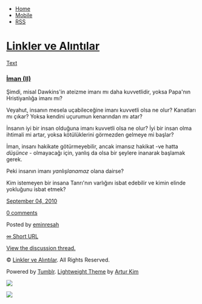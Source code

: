 -   [Home](/)
-   [Mobile](/mobile)
-   [RSS](http://eminresah.tumblr.com/rss)

[Linkler ve Alıntılar](/)
=========================

[Text](http://eminresah.tumblr.com/post/1063564708/iman-ii)

### [İman (II)](http://eminresah.tumblr.com/post/1063564708/iman-ii)

Şimdi, misal Dawkins'in ateizme imanı mı daha kuvvetlidir, yoksa
Papa'nın Hristiyanlığa imanı mı?

Veyahut, insanın mesela uçabileceğine imanı kuvvetli olsa ne olur?
Kanatları mı çıkar? Yoksa kendini uçurumun kenarından mı atar?

İnsanın iyi bir insan olduğuna imanı kuvvetli olsa ne olur? İyi bir
insan olma ihtimali mi artar, yoksa kötülüklerini görmezden gelmeye mi
başlar?

İman, insanı hakikate götürmeyebilir, ancak imansız hakikat -ve hatta
*düşünce* - olmayacağı için, yanlış da olsa bir şeylere inanarak
başlamak gerek.

Peki insanın imanı *yanlışlanamaz* olana dairse?

Kim istemeyen bir insana Tanrı'nın varlığını isbat edebilir ve kimin
elinde yokluğunu isbat etmek?

[September 04,
2010](http://eminresah.tumblr.com/post/1063564708/iman-ii)

[0
comments](http://eminresah.tumblr.com/post/1063564708/iman-ii#disqus_thread)

Posted by [eminresah](http://eminresah.tumblr.com/)

[∞ Short URL](http://tmblr.co/ZWS1Oy-PBMa)

[View the discussion thread.](http://erblog.disqus.com/?url=ref)

© [Linkler ve Alıntılar](/). All Rights Reserved.

Powered by [Tumblr](http://tumblr.com). [Lightweight
Theme](http://www.tumblr.com/theme/10820) by [Artur
Kim](http://arturkim.com)

![](https://px.srvcs.tumblr.com/impixu?T=1434918710&J=eyJ0eXBlIjoidXJsIiwidXJsIjoiaHR0cDpcL1wvZW1pbnJlc2FoLnR1bWJsci5jb21cL3Bvc3RcLzEwNjM1NjQ3MDhcL2ltYW4taWkiLCJyZXF0eXBlIjowLCJyb3V0ZSI6IlwvcG9zdFwvOmlkXC86c3VtbWFyeSIsIm5vc2NyaXB0IjoxfQ==&U=CNNDIBNCOB&K=118afe9b21c5dcbb0675e5d011316cb99dac59ab59c47b94178de0f2771bcc27&R=)

![](https://px.srvcs.tumblr.com/impixu?T=1434918710&J=eyJ0eXBlIjoicG9zdCIsInVybCI6Imh0dHA6XC9cL2VtaW5yZXNhaC50dW1ibHIuY29tXC9wb3N0XC8xMDYzNTY0NzA4XC9pbWFuLWlpIiwicmVxdHlwZSI6MCwicm91dGUiOiJcL3Bvc3RcLzppZFwvOnN1bW1hcnkiLCJwb3N0cyI6W3sicG9zdGlkIjoiMTA2MzU2NDcwOCIsImJsb2dpZCI6IjM2NDgwMjgiLCJzb3VyY2UiOjMzfV0sIm5vc2NyaXB0IjoxfQ==&U=KIBDOOKJML&K=87c47a506c179cf2c58c52af3943e5e50cb6ed8e65d120e5144e2db0a43b00d6&R=)

